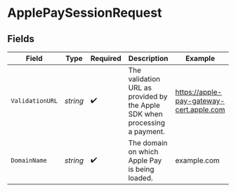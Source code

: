 # ApplePaySessionRequest


## Fields

| Field                                                                      | Type                                                                       | Required                                                                   | Description                                                                | Example                                                                    |
| -------------------------------------------------------------------------- | -------------------------------------------------------------------------- | -------------------------------------------------------------------------- | -------------------------------------------------------------------------- | -------------------------------------------------------------------------- |
| `ValidationURL`                                                            | *string*                                                                   | :heavy_check_mark:                                                         | The validation URL as provided by the Apple SDK when processing a payment. | https://apple-pay-gateway-cert.apple.com                                   |
| `DomainName`                                                               | *string*                                                                   | :heavy_check_mark:                                                         | The domain on which Apple Pay is being loaded.                             | example.com                                                                |